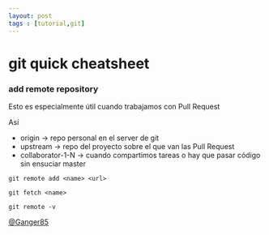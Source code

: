 ```yaml
---
layout: post
tags : [tutorial,git]
---
```

# git quick cheatsheet



### add remote repository

Esto es especialmente útil cuando trabajamos con Pull Request

Así 

- origin -> repo personal en el server de git
- upstream -> repo del proyecto sobre el que van las Pull Request
- collaborator-1-N -> cuando compartimos tareas o hay que pasar código sin ensuciar master

~~~
git remote add <name> <url>
~~~
~~~
git fetch <name>
~~~
~~~
git remote -v
~~~

[@Ganger85](http://twitter.com/ganger85)
